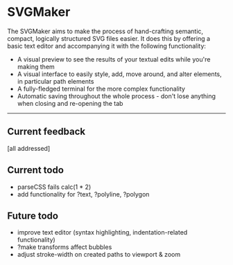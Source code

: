 # SVGMaker

The SVGMaker aims to make the process of hand-crafting semantic, compact, logically structured SVG files easier.
It does this by offering a basic text editor and accompanying it with the following functionality:
 - A visual preview to see the results of your textual edits while you're making them
 - A visual interface to easily style, add, move around, and alter elements, in particular path elements
 - A fully-fledged terminal for the more complex functionality
 - Automatic saving throughout the whole process - don't lose anything when closing and re-opening the tab

---
## Current feedback
[all addressed]

## Current todo
 - parseCSS fails calc(1 * 2)
 - add functionality for ?text, ?polyline, ?polygon

## Future todo
 - improve text editor (syntax highlighting, indentation-related functionality)
 - ?make transforms affect bubbles
 - adjust stroke-width on created paths to viewport & zoom